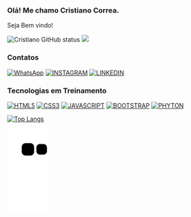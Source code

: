 ### Olá! Me chamo Cristiano Correa.
Seja Bem vindo!  

![Cristiano GitHub status](https://github-readme-stats.vercel.app/api?username=cristianoooliveira&show_icons=true&theme=tokyonight)
[![](https://i.picasion.com/pic92/e56ea94ae4d51a1da813833bafcda203.gif)]()


### Contatos
[![WhatsApp](https://img.shields.io/badge/WhatsApp-25D366?style=for-the-badge&logo=whatsapp&logoColor=white)](https://wa.me/qr/QLUWSMYSWYQ4N1)
[![INSTAGRAM](https://img.shields.io/badge/Instagram-E4405F?style=for-the-badge&logo=instagram&logoColor=white)](https://www.instagram.com/_dev.cris_?igsh=MTBzanEyczIzZnV3YQ==)
[![LINKEDIN](https://img.shields.io/badge/LinkedIn-0077B5?style=for-the-badge&logo=linkedin&logoColor=white)](https://www.linkedin.com/in/cristiano-oliveira-desenvolvedor)

### Tecnologias em Treinamento 

[![HTML5](https://img.shields.io/badge/HTML5-E34F26?style=for-the-badge&logo=html5&logoColor=white)]()
[![CSS3](https://img.shields.io/badge/CSS3-1572B6?style=for-the-badge&logo=css3&logoColor=white)]()
[![JAVASCRIPT](https://img.shields.io/badge/JavaScript-323330?style=for-the-badge&logo=javascript&logoColor=F7DF1E)]()
[![BOOTSTRAP](https://img.shields.io/badge/Bootstrap-563D7C?style=for-the-badge&logo=bootstrap&logoColor=white)]()
[![PHYTON](https://img.shields.io/badge/Python-14354C?style=for-the-badge&logo=python&logoColor=white)]()


[![Top Langs](https://github-readme-stats.vercel.app/api/top-langs/?username=cristianoooliveira&layout=compact)](https://github.com/anuraghazra/github-readme-stats)

![snake animation](https://github.com/cristianoooliveira/cristianoooliveira/blob/output/github-contribution-grid-snake.svg)
